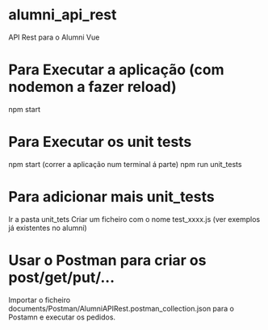# alumni_api_rest
API Rest para o Alumni Vue

# Para Executar a aplicação (com nodemon a fazer reload)
npm start

# Para Executar os unit tests
npm start (correr a aplicação num terminal á parte)
npm run unit_tests

# Para adicionar mais unit_tests
Ir a pasta unit_tets
Criar um ficheiro com o nome test_xxxx.js
(ver exemplos já existentes no alumni)

# Usar o Postman para criar os post/get/put/...
Importar o ficheiro documents/Postman/AlumniAPIRest.postman_collection.json
para o Postamn e executar os pedidos.